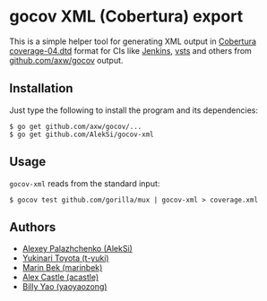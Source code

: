 gocov XML (Cobertura) export
============================

This is a simple helper tool for generating XML output in [Cobertura](http://cobertura.sourceforge.net/) [coverage-04.dtd](http://cobertura.sourceforge.net/xml/coverage-04.dtd) format
for CIs like [Jenkins](https://wiki.jenkins-ci.org/display/JENKINS/Cobertura+Plugin), [vsts](https://www.visualstudio.com/team-services) and others
from [github.com/axw/gocov](https://github.com/axw/gocov) output.

Installation
------------

Just type the following to install the program and its dependencies:

    $ go get github.com/axw/gocov/...
    $ go get github.com/AlekSi/gocov-xml

Usage
-----

`gocov-xml` reads from the standard input:

    $ gocov test github.com/gorilla/mux | gocov-xml > coverage.xml

Authors
-------

* [Alexey Palazhchenko (AlekSi)](https://github.com/AlekSi)
* [Yukinari Toyota (t-yuki)](https://github.com/t-yuki)
* [Marin Bek (marinbek)](https://github.com/marinbek)
* [Alex Castle (acastle)](https://github.com/acastle)
* [Billy Yao (yaoyaozong)](https://github.com/yaoyaozong)
